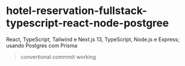 # hotel-reservation-fullstack-typescript-react-node-postgree
React, TypeScript, Tailwind e Next.js 13, TypeScript, Node.js e Express; usando Postgres com Prisma

>convertional
>commmit
>working
